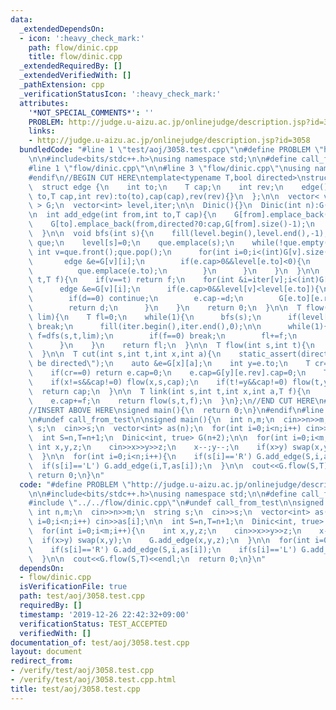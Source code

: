```yaml
---
data:
  _extendedDependsOn:
  - icon: ':heavy_check_mark:'
    path: flow/dinic.cpp
    title: flow/dinic.cpp
  _extendedRequiredBy: []
  _extendedVerifiedWith: []
  _pathExtension: cpp
  _verificationStatusIcon: ':heavy_check_mark:'
  attributes:
    '*NOT_SPECIAL_COMMENTS*': ''
    PROBLEM: http://judge.u-aizu.ac.jp/onlinejudge/description.jsp?id=3058
    links:
    - http://judge.u-aizu.ac.jp/onlinejudge/description.jsp?id=3058
  bundledCode: "#line 1 \"test/aoj/3058.test.cpp\"\n#define PROBLEM \"http://judge.u-aizu.ac.jp/onlinejudge/description.jsp?id=3058\"\
    \n\n#include<bits/stdc++.h>\nusing namespace std;\n\n#define call_from_test\n\
    #line 1 \"flow/dinic.cpp\"\n\n#line 3 \"flow/dinic.cpp\"\nusing namespace std;\n\
    #endif\n//BEGIN CUT HERE\ntemplate<typename T,bool directed>\nstruct Dinic{\n\
    \  struct edge {\n    int to;\n    T cap;\n    int rev;\n    edge(){}\n    edge(int\
    \ to,T cap,int rev):to(to),cap(cap),rev(rev){}\n  };\n\n  vector< vector<edge>\
    \ > G;\n  vector<int> level,iter;\n\n  Dinic(){}\n  Dinic(int n):G(n),level(n),iter(n){}\n\
    \n  int add_edge(int from,int to,T cap){\n    G[from].emplace_back(to,cap,G[to].size());\n\
    \    G[to].emplace_back(from,directed?0:cap,G[from].size()-1);\n    return G[to].back().rev;\n\
    \  }\n\n  void bfs(int s){\n    fill(level.begin(),level.end(),-1);\n    queue<int>\
    \ que;\n    level[s]=0;\n    que.emplace(s);\n    while(!que.empty()){\n     \
    \ int v=que.front();que.pop();\n      for(int i=0;i<(int)G[v].size();i++){\n \
    \       edge &e=G[v][i];\n        if(e.cap>0&&level[e.to]<0){\n          level[e.to]=level[v]+1;\n\
    \          que.emplace(e.to);\n        }\n      }\n    }\n  }\n\n  T dfs(int v,int\
    \ t,T f){\n    if(v==t) return f;\n    for(int &i=iter[v];i<(int)G[v].size();i++){\n\
    \      edge &e=G[v][i];\n      if(e.cap>0&&level[v]<level[e.to]){\n        T d=dfs(e.to,t,min(f,e.cap));\n\
    \        if(d==0) continue;\n        e.cap-=d;\n        G[e.to][e.rev].cap+=d;\n\
    \        return d;\n      }\n    }\n    return 0;\n  }\n\n  T flow(int s,int t,T\
    \ lim){\n    T fl=0;\n    while(1){\n      bfs(s);\n      if(level[t]<0||lim==0)\
    \ break;\n      fill(iter.begin(),iter.end(),0);\n\n      while(1){\n        T\
    \ f=dfs(s,t,lim);\n        if(f==0) break;\n        fl+=f;\n        lim-=f;\n\
    \      }\n    }\n    return fl;\n  }\n\n  T flow(int s,int t){\n    return flow(s,t,numeric_limits<T>::max()/2);\n\
    \  }\n\n  T cut(int s,int t,int x,int a){\n    static_assert(directed, \"must\
    \ be directed\");\n    auto &e=G[x][a];\n    int y=e.to;\n    T cr=G[y][e.rev].cap;\n\
    \    if(cr==0) return e.cap=0;\n    e.cap=G[y][e.rev].cap=0;\n    T cap=cr-flow(x,y,cr);\n\
    \    if(x!=s&&cap!=0) flow(x,s,cap);\n    if(t!=y&&cap!=0) flow(t,y,cap);\n  \
    \  return cap;\n  }\n\n  T link(int s,int t,int x,int a,T f){\n    auto &e=G[x][a];\n\
    \    e.cap+=f;\n    return flow(s,t,f);\n  }\n};\n//END CUT HERE\n#ifndef call_from_test\n\
    //INSERT ABOVE HERE\nsigned main(){\n  return 0;\n}\n#endif\n#line 8 \"test/aoj/3058.test.cpp\"\
    \n#undef call_from_test\n\nsigned main(){\n  int n,m;\n  cin>>n>>m;\n  string\
    \ s;\n  cin>>s;\n  vector<int> as(n);\n  for(int i=0;i<n;i++) cin>>as[i];\n\n\
    \  int S=n,T=n+1;\n  Dinic<int, true> G(n+2);\n\n  for(int i=0;i<m;i++){\n   \
    \ int x,y,z;\n    cin>>x>>y>>z;\n    x--;y--;\n    if(x>y) swap(x,y);\n    G.add_edge(x,y,z);\n\
    \  }\n\n  for(int i=0;i<n;i++){\n    if(s[i]=='R') G.add_edge(S,i,as[i]);\n  \
    \  if(s[i]=='L') G.add_edge(i,T,as[i]);\n  }\n\n  cout<<G.flow(S,T)<<endl;\n \
    \ return 0;\n}\n"
  code: "#define PROBLEM \"http://judge.u-aizu.ac.jp/onlinejudge/description.jsp?id=3058\"\
    \n\n#include<bits/stdc++.h>\nusing namespace std;\n\n#define call_from_test\n\
    #include \"../../flow/dinic.cpp\"\n#undef call_from_test\n\nsigned main(){\n \
    \ int n,m;\n  cin>>n>>m;\n  string s;\n  cin>>s;\n  vector<int> as(n);\n  for(int\
    \ i=0;i<n;i++) cin>>as[i];\n\n  int S=n,T=n+1;\n  Dinic<int, true> G(n+2);\n\n\
    \  for(int i=0;i<m;i++){\n    int x,y,z;\n    cin>>x>>y>>z;\n    x--;y--;\n  \
    \  if(x>y) swap(x,y);\n    G.add_edge(x,y,z);\n  }\n\n  for(int i=0;i<n;i++){\n\
    \    if(s[i]=='R') G.add_edge(S,i,as[i]);\n    if(s[i]=='L') G.add_edge(i,T,as[i]);\n\
    \  }\n\n  cout<<G.flow(S,T)<<endl;\n  return 0;\n}\n"
  dependsOn:
  - flow/dinic.cpp
  isVerificationFile: true
  path: test/aoj/3058.test.cpp
  requiredBy: []
  timestamp: '2019-12-26 22:42:32+09:00'
  verificationStatus: TEST_ACCEPTED
  verifiedWith: []
documentation_of: test/aoj/3058.test.cpp
layout: document
redirect_from:
- /verify/test/aoj/3058.test.cpp
- /verify/test/aoj/3058.test.cpp.html
title: test/aoj/3058.test.cpp
---
```

